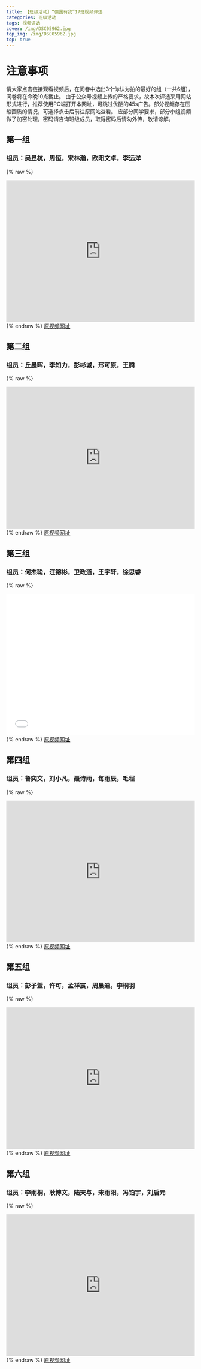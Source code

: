 ```yaml
---
title: 【班级活动】“强国有我”17班视频评选
categories: 班级活动
tags: 视频评选
cover: /img/DSC05962.jpg
top_img: /img/DSC05962.jpg
top: true
---
```

# 注意事项
请大家点击链接观看视频后，在问卷中选出3个你认为拍的最好的组（一共6组），问卷将在今晚10点截止。
由于公众号视频上传的严格要求，故本次评选采用网站形式进行，推荐使用PC端打开本网址，可跳过优酷的45s广告。部分视频存在压缩画质的情况，可选择点击后前往原网站查看。
应部分同学要求，部分小组视频做了加密处理，密码请咨询班级成员，取得密码后请勿外传，敬请谅解。

## 第一组
### 组员：吴昱杭，周恒，宋林瀚，欧阳文卓，李远洋
{% raw %}
<div style="position: relative; width: 100%; height: 0; padding-bottom: 75%;">
<iframe height=498 width=510 src='https://player.youku.com/embed/XNTk1NDk5NDMwOA==' frameborder=0 'allowfullscreen' style="position: absolute; width: 100%; height: 100%; Left: 0; top: 0;" ></iframe></div>
{% endraw %}
<a href="https://v.youku.com/v_show/id_XNTk1NDk5NDMwOA==.html">原视频网址</a>

## 第二组
### 组员：丘晨晖，李知力，彭彬城，邢可原，王腾
{% raw %}
<div style="position: relative; width: 100%; height: 0; padding-bottom: 75%;">
<iframe height=498 width=510 src='https://player.youku.com/embed/XNTk1NDk5NTY5Mg==' frameborder=0 &autoplay=0 'allowfullscreen' style="position: absolute; width: 100%; height: 100%; Left: 0; top: 0;" ></iframe></div>
{% endraw %}
<a href="https://v.youku.com/v_show/id_XNTk1NDk5NTY5Mg==.html">原视频网址</a>

## 第三组
### 组员：何杰聪，汪镕彬，卫政道，王宇轩，徐思睿
{% raw %}
<div style="position: relative; width: 100%; height: 0; padding-bottom: 75%;">
<iframe src="//player.bilibili.com/player.html?aid=354732837&bvid=BV1rX4y167AM&cid=1089247742&page=1&autoplay=false" scrolling="no" border="0" frameborder="no" framespacing="0" allowfullscreen="true" style="position: absolute; width: 100%; height: 100%; Left: 0; top: 0;" > </iframe></div>
{% endraw %}
<a href="https://www.bilibili.com/video/BV1rX4y167AM/?spm_id_from=333.1007.top_right_bar_window_history.content.click&vd_source=ffdaadbc66c474c97a8f7d13325896fa">原视频网址</a>

## 第四组
### 组员：鲁奕文，刘小凡，聂诗雨，每雨辰，毛程
{% raw %}
<div style="position: relative; width: 100%; height: 0; padding-bottom: 75%;">
<iframe height=498 width=510 src='https://player.youku.com/embed/XNTk1NDgwODU2MA==' frameborder=0 'allowfullscreen' style="position: absolute; width: 100%; height: 100%; Left: 0; top: 0;" ></iframe></div>
{% endraw %}
<a href="https://v.youku.com/v_show/id_XNTk1NDgwODU2MA==.html">原视频网址</a>

## 第五组
### 组员：彭子萱，许可，孟祥宸，周晨迪，李桐羽
{% raw %}
<div style="position: relative; width: 100%; height: 0; padding-bottom: 75%;">
<iframe height=498 width=510 src='https://player.youku.com/embed/XNTk1NDk5NTQ3Mg==' frameborder=0 'allowfullscreen' style="position: absolute; width: 100%; height: 100%; Left: 0; top: 0;" ></iframe></div>
{% endraw %}
<a href="https://v.youku.com/v_show/id_XNTk1NDk5NTQ3Mg==.html">原视频网址</a>

## 第六组
### 组员：李雨桐，耿博文，陆天与，宋雨阳，冯铂宇，刘启元
{% raw %}
<div style="position: relative; width: 100%; height: 0; padding-bottom: 75%;">
<iframe height=498 width=510 src='https://player.youku.com/embed/XNTk1Njk4MDcyNA==' frameborder=0 'allowfullscreen' style="position: absolute; width: 100%; height: 100%; Left: 0; top: 0;" ></iframe></div>
{% endraw %}
<a href="https://v.youku.com/v_show/id_XNTk1Njk4MDcyNA==.html">原视频网址</a>
